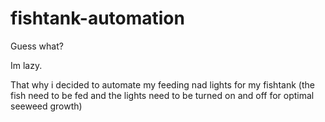 # fishtank-automation
Guess what?

Im lazy.

That why i decided to automate my feeding nad lights for my fishtank (the fish need to be fed and the lights need to be turned on and off for optimal seeweed growth)
